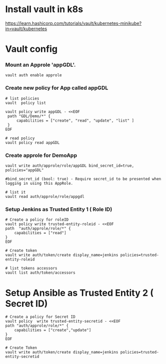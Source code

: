 # Install vault in k8s

https://learn.hashicorp.com/tutorials/vault/kubernetes-minikube?in=vault/kubernetes

# Vault config

### Mount an Approle 'appGDL'. 
```
vault auth enable approle
```

### Create new policy for App called appGDL
```
# list policies
vault  policy list

vault policy write appGDL - <<EOF
 path "GDL/Demo/*" {
     capabilities = ["create", "read", "update", "list" ]
 }
EOF

# read policy 
vault policy read appGDL
```

### Create approle for DemoApp
```
vault write auth/approle/role/appGDL bind_secret_id=true, policies="appGDL"

#bind_secret_id (bool: true) - Require secret_id to be presented when logging in using this AppRole.

# list it
vault read auth/approle/role/appgdl
```

### Setup Jenkins as Trusted Entity 1 ( Role ID)
```
# Create a policy for roleID
vault policy write trusted-entity-roleid - <<EOF
path  "auth/approle/role/*" {
    capabilities = ["read"]
}
EOF

# Create token
vault write auth/token/create display_name=jenkins policies=trusted-entity-roleid

# list tokens accessors
vault list auth/token/accessors

```

# Setup Ansible as Trusted Entity 2 ( Secret ID)
```
# Create a policy for Secret ID
vault policy  write trusted-entity-secretid - <<EOF
path "auth/approle/role/*" {
    capabilities = ["create","update"]
}
EOF

# Create Token
vault write auth/token/create display_name=jenkins policies=trusted-entity-secretid
```